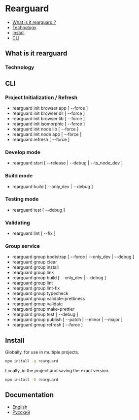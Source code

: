 # Rearguard

- [What is it rearguard ?](#whatIsIt)
- [Technology](#tech)
- [Install](#install)
- [CLI](#cli)

<a name="whatIsIt"></a>

## What is it rearguard

<a name="tech"></a>

### Technology

<a name="cli"></a>

## CLI

### Project Initialization / Refresh

- rearguard init browser app [ --force ]
- rearguard init browser dll [ --force ]
- rearguard init browser lib [ --force ]
- rearguard init isomorphic [ --force ]
- rearguard init node lib [ --force ]
- rearguard init node app [ --force ]
- rearguard refresh [ --force ]

### Develop mode

- rearguard start [ --release | --debug | --ts_node_dev ]

### Build mode

- rearguard build [ --only_dev | --debug ]

### Testing mode

- rearguard test [ --debug ]

### Validating

- rearguard lint [ --fix ]

### Group service

- rearguard group bootstrap [ --force | --only_dev | --debug ]
- rearguard group clear
- rearguard group install
- rearguard group link
- rearguard group build [ --only_dev | --debug ]
- rearguard group lint
- rearguard group lint-fix
- rearguard group typecheck
- rearguard group validate-prettiness
- rearguard group validate
- rearguard group make-prettier
- rearguard group test [ --debug ]
- rearguard group publish [ --patch | --minor | --major ]
- rearguard group refresh [ --force ]

<a name="install"></a>

## Install

Globally, for use in multiple projects.

```sh
npm install -g rearguard
```

Locally, in the project and saving the exact version.

```sh
npm install -D rearguard
```

## Documentation

- [English](./docs/en/index.md)
- [Русский](./docs/ru/index.md)
